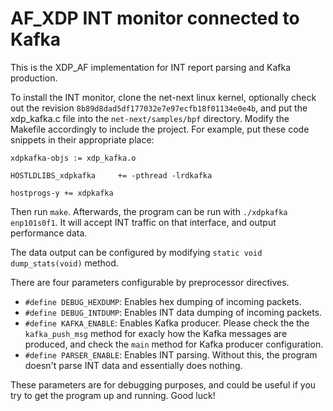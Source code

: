 # AF_XDP INT monitor connected to Kafka

This is the XDP_AF implementation for INT report parsing and Kafka production. 

To install the INT monitor, clone the net-next linux kernel, optionally check out the revision `8b89d8dad5df177032e7e97ecfb18f01134e0e4b`, and put the xdp_kafka.c file into the `net-next/samples/bpf` directory. Modify the Makefile accordingly to include the project. For example, put these code snippets in their appropriate place:
  
`xdpkafka-objs := xdp_kafka.o`

`HOSTLDLIBS_xdpkafka     += -pthread -lrdkafka`
  
`hostprogs-y += xdpkafka`
  
  
Then run `make`. Afterwards, the program can be run with `./xdpkafka enp101s0f1`. It will accept INT traffic on that interface, and output performance data. 
  
The data output can be configured by modifying `static void dump_stats(void)` method. 

There are four parameters configurable by preprocessor directives. 

 * `#define DEBUG_HEXDUMP`: Enables hex dumping of incoming packets. 
 * `#define DEBUG_INTDUMP`: Enables INT data dumping of incoming packets. 
 * `#define KAFKA_ENABLE`: Enables Kafka producer. Please check the the `kafka_push_msg` method for exacly how the Kafka messages are produced, and check the `main` method for Kafka producer configuration. 
 * `#define PARSER_ENABLE`: Enables INT parsing. Without this, the program doesn't parse INT data and essentially does nothing. 
 
These parameters are for debugging purposes, and could be useful if you try to get the program up and running. Good luck! 
